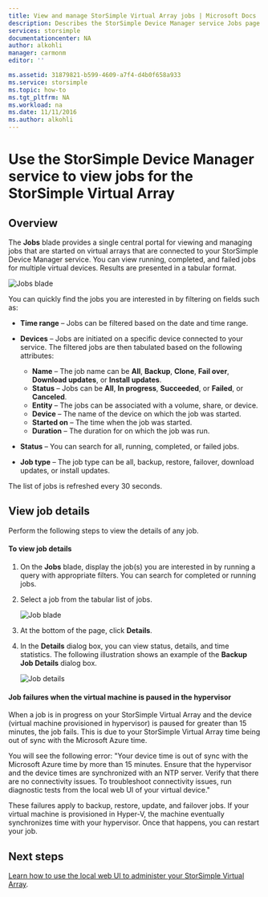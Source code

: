 ```yaml
---
title: View and manage StorSimple Virtual Array jobs | Microsoft Docs
description: Describes the StorSimple Device Manager service Jobs page and how to use it to track recent and current jobs for the StorSimple Virtual Array.
services: storsimple
documentationcenter: NA
author: alkohli
manager: carmonm
editor: ''

ms.assetid: 31879821-b599-4609-a7f4-d4b0f658a933
ms.service: storsimple
ms.topic: how-to
ms.tgt_pltfrm: NA
ms.workload: na
ms.date: 11/11/2016
ms.author: alkohli
---
```

# Use the StorSimple Device Manager service to view jobs for the StorSimple Virtual Array
## Overview
The **Jobs** blade provides a single central portal for viewing and managing jobs that are started on virtual arrays that are connected to your StorSimple Device Manager service. You can view running, completed, and failed jobs for multiple virtual devices. Results are presented in a tabular format.

![Jobs blade](./media/storsimple-virtual-array-manage-jobs/ova-jobs-blade.png)

You can quickly find the jobs you are interested in by filtering on fields such as:

* **Time range** – Jobs can be filtered based on the date and time range.
* **Devices** – Jobs are initiated on a specific device connected to your service. The filtered jobs are then tabulated based on the following attributes:
  
  * **Name** – The job name can be **All**, **Backup**, **Clone**, **Fail over**, **Download updates**, or **Install updates**.
  * **Status** – Jobs can be **All**, **In progress**, **Succeeded**, or **Failed**, or **Canceled**.
  * **Entity** – The jobs can be associated with a volume, share, or device.
  * **Device** – The name of the device on which the job was started.
  * **Started on** – The time when the job was started.
  * **Duration** – The duration for on which the job was run.
* **Status** – You can search for all, running, completed, or failed jobs.
* **Job type** – The job type can be all, backup, restore, failover, download updates, or install updates.

The list of jobs is refreshed every 30 seconds.

## View job details
Perform the following steps to view the details of any job.

#### To view job details
1. On the **Jobs** blade, display the job(s) you are interested in by running a query with appropriate filters. You can search for completed or running jobs.
2. Select a job from the tabular list of jobs.
   
    ![Job blade](./media/storsimple-virtual-array-manage-jobs/ova-jobs-blade.png)
3. At the bottom of the page, click **Details**.
4. In the **Details** dialog box, you can view status, details, and time statistics. The following illustration shows an example of the **Backup Job Details** dialog box.
   
    ![Job details](./media/storsimple-virtual-array-manage-jobs/ova-jobs-details.png)

#### Job failures when the virtual machine is paused in the hypervisor
When a job is in progress on your StorSimple Virtual Array and the device (virtual machine provisioned in hypervisor) is paused for greater than 15 minutes, the job fails. This is due to your StorSimple Virtual Array time being out of sync with the Microsoft Azure time. 

You will see the following error: "Your device time is out of sync with the Microsoft Azure time by more than 15 minutes. Ensure that the hypervisor and the device times are synchronized with an NTP server. Verify that there are no connectivity issues. To troubleshoot connectivity issues, run diagnostic tests from the local web UI of your virtual device."

These failures apply to backup, restore, update, and failover jobs. If your virtual machine is provisioned in Hyper-V, the machine eventually synchronizes time with your hypervisor. Once that happens, you can restart your job.

## Next steps
[Learn how to use the local web UI to administer your StorSimple Virtual Array](storsimple-ova-web-ui-admin.md).

